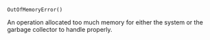 ```
OutOfMemoryError()
```

An operation allocated too much memory for either the system or the garbage collector to handle properly.
